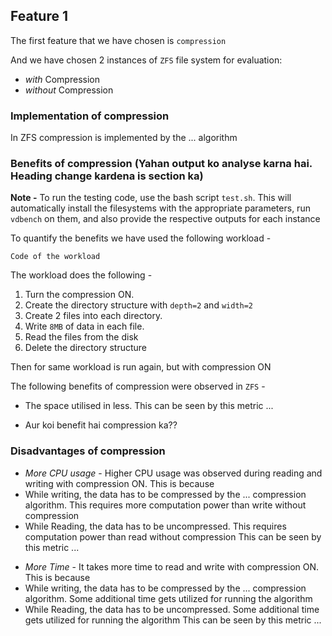 ## Feature 1
The first feature that we have chosen is `compression`

And we have chosen 2 instances of `ZFS` file system for evaluation:
- *with* Compression
- *without* Compression 

### Implementation of compression
In ZFS compression is implemented by the ... algorithm

### Benefits of compression (Yahan output ko analyse karna hai. Heading change kardena is section ka)

**Note -** To run the testing code, use the bash script `test.sh`. This will automatically install the filesystems with the appropriate parameters, run `vdbench` on them, and also provide the respective outputs for each instance

To quantify the benefits we have used the following workload - 
```
Code of the workload
```
The workload does the following -
1. Turn the compression ON. 
2. Create the directory structure with `depth=2` and `width=2` 
3. Create 2 files into each directory.
4. Write `8MB` of data in each file. 
5. Read the files from the disk  
6. Delete the directory structure

Then for same workload is run again, but with compression ON

The following benefits of compression were observed in `ZFS` - 
- The space utilised in less. This can be seen by this metric ...

<!-- Insert screenshot here -->

- Aur koi benefit hai compression ka??


### Disadvantages of compression

- *More CPU usage* - Higher CPU usage was observed during reading and writing with compression ON. This is because 
- While writing, the data has to be compressed by the ... compression algorithm. This requires more computation power than write without compression
- While Reading, the data has to be uncompressed. This requires computation power than read without compression
 This can be seen by this metric ... 

<!-- Insert screenshot here -->

- *More Time* - It takes more time to read and write with compression ON. This is because 
- While writing, the data has to be compressed by the ... compression algorithm. Some additional time gets utilized for running the algorithm
- While Reading, the data has to be uncompressed. Some additional time gets utilized for running the algorithm 
 This can be seen by this metric ... 

<!-- Insert screenshot here -->















